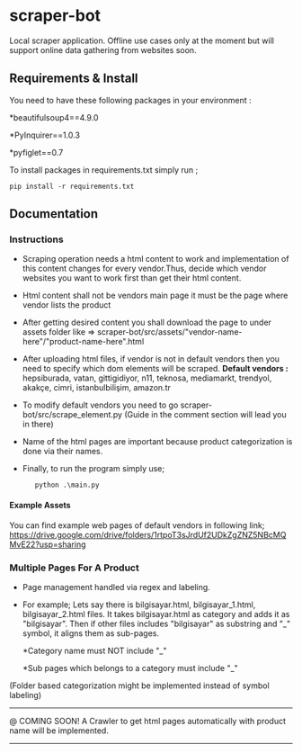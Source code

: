 # scraper-bot
Local scraper application. Offline use cases only at the moment but will support online data gathering from websites soon.

## Requirements & Install
You need to have these following packages in your environment :

*beautifulsoup4==4.9.0

*PyInquirer==1.0.3

*pyfiglet==0.7


To install packages in requirements.txt simply run ;

    pip install -r requirements.txt

## Documentation

### Instructions
   *  Scraping operation needs a html content to work and implementation of this content changes for every vendor.Thus, decide which vendor websites you want to work first than get their html content. 
   *  Html content shall not be vendors main page it must be the page where vendor lists the product
   *  After getting desired content you shall download the page to under assets folder like =>  scraper-bot/src/assets/"vendor-name-here"/"product-name-here".html
   *  After uploading html files, if vendor is not in default vendors then you need to specify which dom elements will be scraped.
           **Default vendors :** hepsiburada, vatan, gittigidiyor, n11, teknosa, mediamarkt, trendyol, akakçe, cimri, istanbulbilişim, amazon.tr 
   *  To modify default vendors you need to go scraper-bot/src/scrape_element.py (Guide in the comment section will lead you in there)
   *  Name of the html pages are important because product categorization is done via their names.
   *  Finally, to run the program simply use;

             python .\main.py
   
   
#### Example Assets
You can find example web pages of default vendors in following link; https://drive.google.com/drive/folders/1rtpoT3sJrdUf2UDkZgZNZ5NBcMQMvE22?usp=sharing

### Multiple Pages For A Product
   *  Page management handled via regex and labeling.
   *  For example; 
        Lets say there is  bilgisayar.html,  bilgisayar_1.html, bilgisayar_2.html files.
        It takes bilgisayar.html as category and adds it as "bilgisayar". Then if other files includes "bilgisayar" as substring and "_" symbol, it aligns them as sub-pages.
        
        *Category name must NOT include "_"  
        
        *Sub pages which belongs to a category must include "_"
        
  (Folder based categorization might be implemented instead of symbol labeling)

----------

@ COMING SOON! A Crawler to get html pages automatically with product name will be implemented.

-----------
